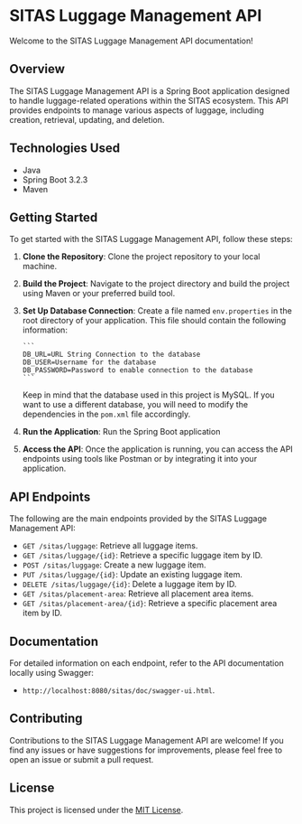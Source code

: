 # SITAS Luggage Management API

Welcome to the SITAS Luggage Management API documentation!

## Overview

The SITAS Luggage Management API is a Spring Boot application designed to handle luggage-related operations within the SITAS ecosystem. This API provides endpoints to manage various aspects of luggage, including creation, retrieval, updating, and deletion.

## Technologies Used

- Java
- Spring Boot 3.2.3
- Maven

## Getting Started

To get started with the SITAS Luggage Management API, follow these steps:

1.  **Clone the Repository**: Clone the project repository to your local machine.
2.  **Build the Project**: Navigate to the project directory and build the project using Maven or your preferred build tool.
3.  **Set Up Database Connection**: Create a file named `env.properties` in the root directory of your application. This file should contain the following information:

        ```
        DB_URL=URL String Connection to the database
        DB_USER=Username for the database
        DB_PASSWORD=Password to enable connection to the database
        ```

    Keep in mind that the database used in this project is MySQL. If you want to use a different database, you will need to modify the dependencies in the `pom.xml` file accordingly.

4.  **Run the Application**: Run the Spring Boot application
5.  **Access the API**: Once the application is running, you can access the API endpoints using tools like Postman or by integrating it into your application.

## API Endpoints

The following are the main endpoints provided by the SITAS Luggage Management API:

- `GET /sitas/luggage`: Retrieve all luggage items.
- `GET /sitas/luggage/{id}`: Retrieve a specific luggage item by ID.
- `POST /sitas/luggage`: Create a new luggage item.
- `PUT /sitas/luggage/{id}`: Update an existing luggage item.
- `DELETE /sitas/luggage/{id}`: Delete a luggage item by ID.
- `GET /sitas/placement-area`: Retrieve all placement area items.
- `GET /sitas/placement-area/{id}`: Retrieve a specific placement area item by ID.

## Documentation

For detailed information on each endpoint, refer to the API documentation
locally using Swagger:

- `http://localhost:8080/sitas/doc/swagger-ui.html`.

## Contributing

Contributions to the SITAS Luggage Management API are welcome! If you find any issues or have suggestions for improvements, please feel free to open an issue or submit a pull request.

## License

This project is licensed under the [MIT License](LICENSE).

